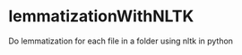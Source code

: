 lemmatizationWithNLTK
=====================

Do lemmatization for each file in a folder using nltk in python
